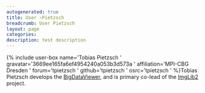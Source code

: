 ```yaml
---
autogenerated: true
title: User ›Pietzsch
breadcrumb: User Pietzsch
layout: page
categories: 
description: test description
---
```


{% include user-box name='Tobias Pietzsch ' gravatar='3669ee165fa6ef4954240a053b3d573a ' affiliation='MPI-CBG Dresden ' forum='tpietzsch ' github='tpietzsch ' osrc='tpietzsch ' %}Tobias Pietzsch develops the [BigDataViewer](BigDataViewer "wikilink"), and is primary co-lead of the [ImgLib2](ImgLib2 "wikilink") project.
